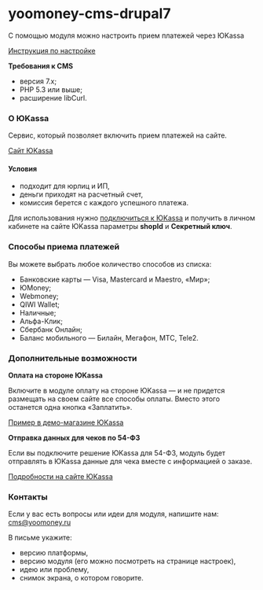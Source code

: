 # yoomoney-cms-drupal7

С помощью модуля можно настроить прием платежей через ЮKassa

[Инструкция по настройке](https://yookassa.ru/docs/support/payments/onboarding/integration/cms-module/drupal7)

**Требования к CMS**
* версия 7.x;
* PHP 5.3 или выше;
* расширение libCurl.

### О ЮKassa
Сервис, который позволяет включить прием платежей на сайте.

[Сайт ЮKassa](http://yookassa.ru/)

#### Условия
* подходит для юрлиц и ИП,
* деньги приходят на расчетный счет,
* комиссия берется с каждого успешного платежа.

Для использования нужно [подключиться к ЮKassa](https://yoomoney.ru/joinups) и получить в личном кабинете на сайте ЮKassa параметры **shopId** и **Секретный ключ**.

### Способы приема платежей
Вы можете выбрать любое количество способов из списка:

* Банковские карты — Visa, Mastercard и Maestro, «Мир»;
* ЮMoney;
* Webmoney;
* QIWI Wallet;
* Наличные;
* Альфа-Клик;
* Сбербанк Онлайн;
* Баланс мобильного — Билайн, Мегафон, МТС, Tele2.

### Дополнительные возможности

**Оплата на стороне ЮKassa**

Включите в модуле оплату на стороне ЮKassa — и не придется размещать на своем сайте все способы оплаты. Вместо этого останется одна кнопка «Заплатить».
 
[Пример в демо-магазине ЮKassa](https://yookassa.ru/demo/)

**Отправка данных для чеков по 54-ФЗ**

Если вы подключите решение ЮKassa для 54-ФЗ, модуль будет отправлять в ЮKassa данные для чека вместе с информацией о заказе.
 
[Подробности на сайте ЮKassa](https://yookassa.ru/features/) 

### Контакты
Если у вас есть вопросы или идеи для модуля, напишите нам: cms@yoomoney.ru

В письме укажите:
* версию платформы,
* версию модуля (его можно посмотреть на странице настроек),
* идею или проблему,
* снимок экрана, о котором говорите.